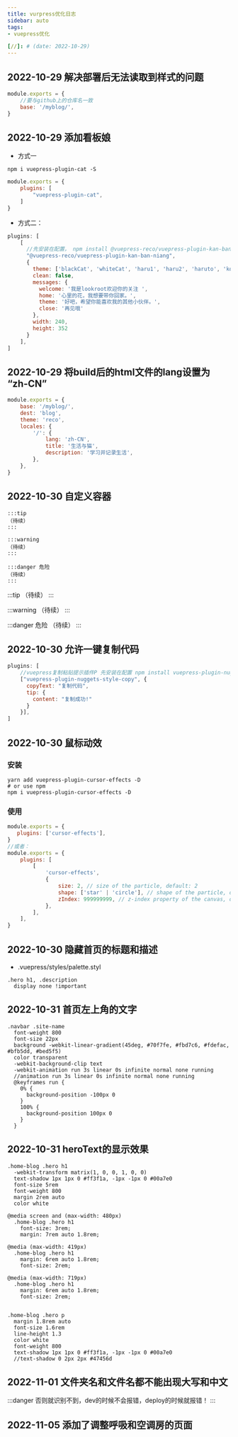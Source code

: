 ```yaml
---
title: vurpress优化日志
sidebar: auto
tags:
- vuepress优化

[//]: # (date: 2022-10-29)
---
```


## 2022-10-29 解决部署后无法读取到样式的问题

```javascript
module.exports = {
    //要与github上的仓库名一致
    base: '/myblog/',
}
```

## 2022-10-29 添加看板娘

- 方式一

`npm i vuepress-plugin-cat -S`
```javascript
module.exports = {
    plugins: [
        "vuepress-plugin-cat",
    ]
}
```

- 方式二：

```js
plugins: [
    [
      //先安装在配置， npm install @vuepress-reco/vuepress-plugin-kan-ban-niang --save
      "@vuepress-reco/vuepress-plugin-kan-ban-niang",
      {
        theme: ['blackCat', 'whiteCat', 'haru1', 'haru2', 'haruto', 'koharu', 'izumi', 'shizuku', 'wanko', 'miku', 'z16'],
        clean: false,
        messages: {
          welcome: '我是lookroot欢迎你的关注 ',
          home: '心里的花，我想要带你回家。',
          theme: '好吧，希望你能喜欢我的其他小伙伴。',
          close: '再见哦'
        },
        width: 240,
        height: 352
      }
    ],
]
```

## 2022-10-29 将build后的html文件的lang设置为 “zh-CN”

```javascript
module.exports = {
    base: '/myblog/',
    dest: 'blog',
    theme: 'reco',
    locales: {
        '/': {
            lang: 'zh-CN',
            title: '生活与猫',
            description: '学习并记录生活',
        },
    },
}
```

## 2022-10-30 自定义容器

```
:::tip
（待续）
:::

:::warning
（待续）
:::

:::danger 危险
（待续）
:::
```

:::tip
（待续）
:::

:::warning
（待续）
:::

:::danger 危险
（待续）
:::

## 2022-10-30 允许一键复制代码

```js
plugins: [
    //vuepress复制粘贴提示插件P 先安装在配置 npm install vuepress-plugin-nuggets-style-copy --save
    ["vuepress-plugin-nuggets-style-copy", {
      copyText: "复制代码",  
      tip: {
        content: "复制成功!"
      }
    }],
]
```

## 2022-10-30 鼠标动效

<h3>安装</h3>

```shell
yarn add vuepress-plugin-cursor-effects -D
# or use npm
npm i vuepress-plugin-cursor-effects -D
```
<h3>使用</h3>

```js
module.exports = {
   plugins: ['cursor-effects'],
}
//或者：
module.exports = {
    plugins: [
        [
            'cursor-effects',
            {
                size: 2, // size of the particle, default: 2
                shape: ['star' | 'circle'], // shape of the particle, default: 'star'
                zIndex: 999999999, // z-index property of the canvas, default: 999999999
            },
        ],
    ],
}
```

## 2022-10-30 隐藏首页的标题和描述

- .vuepress/styles/palette.styl

```stylus
.hero h1, .description
  display none !important
```

## 2022-10-31 首页左上角的文字

```stylus
.navbar .site-name
  font-weight 800
  font-size 22px
  background -webkit-linear-gradient(45deg, #70f7fe, #fbd7c6, #fdefac, #bfb5dd, #bed5f5)
  color transparent
  -webkit-background-clip text
  -webkit-animation run 3s linear 0s infinite normal none running
  //animation run 3s linear 0s infinite normal none running
  @keyframes run {
    0% {
      background-position -100px 0
    }
    100% {
      background-position 100px 0
    }
  }
```

## 2022-10-31 heroText的显示效果

```stylus
.home-blog .hero h1
  -webkit-transform matrix(1, 0, 0, 1, 0, 0)
  text-shadow 1px 1px 0 #ff3f1a, -1px -1px 0 #00a7e0
  font-size 5rem
  font-weight 800
  margin 2rem auto
  color white

@media screen and (max-width: 480px)
  .home-blog .hero h1
    font-size: 3rem;
    margin: 7rem auto 1.8rem;

@media (max-width: 419px)
  .home-blog .hero h1
    margin: 6rem auto 1.8rem;
    font-size: 2rem;

@media (max-width: 719px)
  .home-blog .hero h1
    margin: 6rem auto 1.8rem;
    font-size: 2rem;


.home-blog .hero p
  margin 1.8rem auto
  font-size 1.6rem
  line-height 1.3
  color white
  font-weight 800
  text-shadow 1px 1px 0 #ff3f1a, -1px -1px 0 #00a7e0
  //text-shadow 0 2px 2px #47456d
```

## 2022-11-01 文件夹名和文件名都不能出现大写和中文
:::danger
否则就识别不到，dev的时候不会报错，deploy的时候就报错！
:::

## 2022-11-05 添加了调整呼吸和空调房的页面